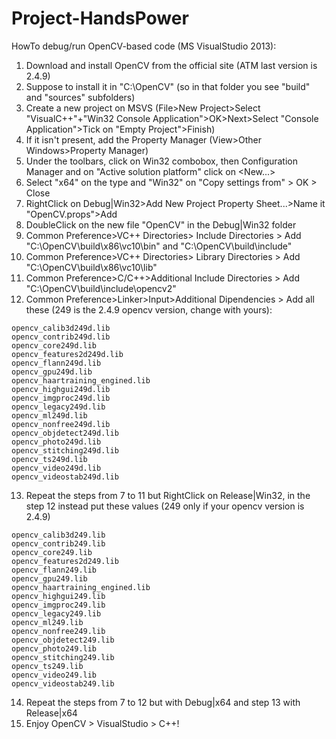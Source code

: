 Project-HandsPower
==================

HowTo debug/run OpenCV-based code (MS VisualStudio 2013):

1. Download and install OpenCV from the official site (ATM last version is 2.4.9)
2. Suppose to install it in "C:\OpenCV" (so in that folder you see "build" and "sources" subfolders)
3. Create a new project on MSVS (File>New Project>Select "VisualC++"+"Win32 Console Application">OK>Next>Select "Console Application">Tick on "Empty Project">Finish)
4. If it isn't present, add the Property Manager (View>Other Windows>Property Manager)
5. Under the toolbars, click on Win32 combobox, then Configuration Manager and on "Active solution platform" click on <New...>
6. Select "x64" on the type and "Win32" on "Copy settings from" > OK > Close
7. RightClick on Debug|Win32>Add New Project Property Sheet...>Name it "OpenCV.props">Add
8. DoubleClick on the new file "OpenCV" in the Debug|Win32 folder
9. Common Preference>VC++ Directories> Include Directories > Add "C:\OpenCV\build\x86\vc10\bin" and "C:\OpenCV\build\include"
10. Common Preference>VC++ Directories> Library Directories > Add "C:\OpenCV\build\x86\vc10\lib"
11. Common Preference>C/C++>Additional Include Directories > Add "C:\OpenCV\build\include\opencv2"
12. Common Preference>Linker>Input>Additional Dipendencies > Add all these (249 is the 2.4.9 opencv version, change with yours):
```
opencv_calib3d249d.lib
opencv_contrib249d.lib
opencv_core249d.lib
opencv_features2d249d.lib
opencv_flann249d.lib
opencv_gpu249d.lib
opencv_haartraining_engined.lib
opencv_highgui249d.lib
opencv_imgproc249d.lib
opencv_legacy249d.lib
opencv_ml249d.lib
opencv_nonfree249d.lib
opencv_objdetect249d.lib
opencv_photo249d.lib
opencv_stitching249d.lib
opencv_ts249d.lib
opencv_video249d.lib
opencv_videostab249d.lib
```
13. Repeat the steps from 7 to 11 but RightClick on Release|Win32, in the step 12 instead put these values (249 only if your opencv version is 2.4.9)
```
opencv_calib3d249.lib
opencv_contrib249.lib
opencv_core249.lib
opencv_features2d249.lib
opencv_flann249.lib
opencv_gpu249.lib
opencv_haartraining_engined.lib
opencv_highgui249.lib
opencv_imgproc249.lib
opencv_legacy249.lib
opencv_ml249.lib
opencv_nonfree249.lib
opencv_objdetect249.lib
opencv_photo249.lib
opencv_stitching249.lib
opencv_ts249.lib
opencv_video249.lib
opencv_videostab249.lib
```
14. Repeat the steps from 7 to 12 but with Debug|x64 and step 13 with Release|x64
15. Enjoy OpenCV > VisualStudio > C++!
